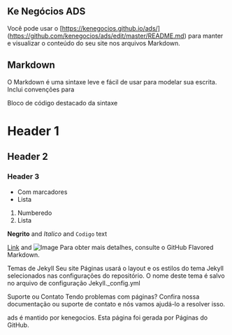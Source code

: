 ## Ke Negócios ADS
Você pode usar o [https://kenegocios.github.io/ads/] (https://github.com/kenegocios/ads/edit/master/README.md) para manter e visualizar o conteúdo do seu site nos arquivos Markdown.

## Markdown
O Markdown é uma sintaxe leve e fácil de usar para modelar sua escrita. Inclui convenções para

Bloco de código destacado da sintaxe

# Header 1
## Header 2
### Header 3

- Com marcadores
- Lista

1. Numberedo
2. Lista

**Negrito** and _Italico_ and `Codigo` text

[Link](url) and ![Image](src)
Para obter mais detalhes, consulte o GitHub Flavored Markdown.

Temas de Jekyll
Seu site Páginas usará o layout e os estilos do tema Jekyll selecionados nas configurações do repositório. O nome deste tema é salvo no arquivo de configuração Jekyll._config.yml

Suporte ou Contato
Tendo problemas com páginas? Confira nossa documentação ou suporte de contato e nós vamos ajudá-lo a resolver isso.

ads é mantido por kenegocios.
Esta página foi gerada por Páginas do GitHub.
